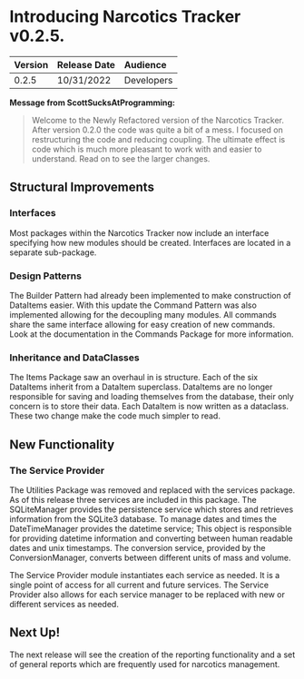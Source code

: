# Introducing Narcotics Tracker v0.2.5.

| Version | Release Date | Audience   |
| :------ | :----------- | :--------- |
| 0.2.5   | 10/31/2022   | Developers |

**Message from ScottSucksAtProgramming:**

> Welcome to the Newly Refactored version of the Narcotics Tracker. After
> version 0.2.0 the code was quite a bit of a mess. I focused on restructuring
> the code and reducing coupling. The ultimate effect is code which is much
> more pleasant to work with and easier to understand. Read on to see the
> larger changes.

## Structural Improvements

### Interfaces

Most packages within the Narcotics Tracker now include an interface specifying
how new modules should be created. Interfaces are located in a separate
sub-package.

### Design Patterns

The Builder Pattern had already been implemented to make construction of
DataItems easier. With this update the Command Pattern was also implemented
allowing for the decoupling many modules. All commands share the same interface
allowing for easy creation of new commands. Look at the documentation in the
Commands Package for more information.

### Inheritance and DataClasses

The Items Package saw an overhaul in is structure. Each of the six DataItems
inherit from a DataItem superclass. DataItems are no longer responsible for
saving and loading themselves from the database, their only concern is to store
their data. Each DataItem is now written as a dataclass. These two change make
the code much simpler to read.

## New Functionality

### The Service Provider

The Utilities Package was removed and replaced with the services package. As of
this release three services are included in this package. The SQLiteManager
provides the persistence service which stores and retrieves information from
the SQLite3 database. To manage dates and times the DateTimeManager provides
the datetime service; This object is responsible for providing datetime
information and converting between human readable dates and unix timestamps.
The conversion service, provided by the ConversionManager, converts between
different units of mass and volume.

The Service Provider module instantiates each service as needed. It is a single
point of access for all current and future services. The Service Provider also
allows for each service manager to be replaced with new or different services
as needed.

## Next Up!

The next release will see the creation of the reporting functionality and a set
of general reports which are frequently used for narcotics management.

